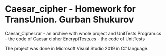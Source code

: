 # Caesar_cipher -  Homework for TransUnion. Gurban Shukurov
Caesar_Cipher.rar - an archive with whole project and UnitTests
Program.cs - the code of Caesar cipher
EncryptTests.cs - the code of UnitTests

The project was done in Microsoft Visual Studio 2019 in C# language.
